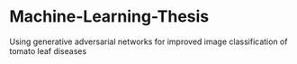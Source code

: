 # Machine-Learning-Thesis
Using generative adversarial networks for improved image classification of tomato leaf diseases
